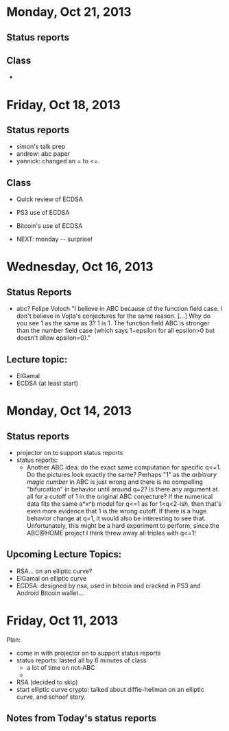 
# Monday, Oct 21, 2013

## Status reports

## Class

  - 



# Friday, Oct 18, 2013

## Status reports
  - simon's talk prep
  - andrew: abc paper
  - yannick: changed an = to <=.


## Class

  - Quick review of ECDSA
  - PS3 use of ECDSA
  - Bitcoin's use of ECDSA

  - NEXT: monday -- surprise!

# Wednesday, Oct 16, 2013
## Status Reports

- abc?  Felipe Voloch "I believe in ABC because of the function field case. I don't believe in Vojta's conjectures for the same reason. [...] Why do you see 1 as the same as 3? 1 is 1. The function field ABC is stronger than the number field case (which says 1+epsilon for all epsilon>0 but doesn't allow epsilon=0)."

## Lecture topic:
- ElGamal
- ECDSA (at least start)



# Monday, Oct 14, 2013

## Status reports
   - projector on to support status reports
   - status reports:
        - Another ABC idea: do the exact same computation for specific q<=1.  Do the pictures look exactly the same?
          Perhaps "1" as the *arbitrary magic number* in ABC is just wrong and there is no compelling "bifurcation"
          in behavior until around q=2?   Is there any argument at all for a cutoff of 1 in the original ABC
          conjecture?  If the numerical data fits the same a*x^b model for q<=1 as for 1<q<2-ish, then that's even
          more evidence that 1 is the wrong cutoff.  If there is a huge behavior change at q=1, it would also be
          interesting to see that.      Unfortunately, this might be a hard experiment to perform, since the ABC@HOME
          project I think threw away all triples with q<=1!

## Upcoming Lecture Topics:
   - RSA... on an elliptic curve?
   - ElGamal on elliptic curve
   - ECDSA: designed by nsa, used in bitcoin and cracked in PS3 and Android Bitcoin wallet...


# Friday, Oct 11, 2013

Plan:

   - come in with projector on to support status reports
   - status reports: lasted all by 6 minutes of class
       - a lot of time on not-ABC
       -
   - RSA (decided to skip)
   - start elliptic curve crypto: talked about diffie-hellman on an elliptic curve, and schoof story.

## Notes from Today's status reports


